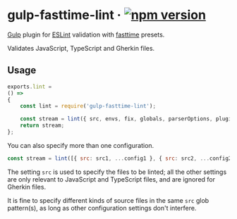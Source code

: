 # gulp-fasttime-lint · [![npm version][npm badge]][npm url]

[Gulp](https://gulpjs.com/) plugin for [ESLint](https://eslint.org/) validation with
[fasttime](https://github.com/fasttime?tab=repositories) presets.

Validates JavaScript, TypeScript and Gherkin files.

## Usage

```js
exports.lint =
() =>
{
    const lint = require('gulp-fasttime-lint');

    const stream = lint({ src, envs, fix, globals, parserOptions, plugins, rules });
    return stream;
};
```

You can also specify more than one configuration.

```js
const stream = lint([{ src: src1, ...config1 }, { src: src2, ...config2 }]);
```

The setting `src` is used to specify the files to be linted; all the other settings are only
relevant to JavaScript and TypeScript files, and are ignored for Gherkin files.

It is fine to specify different kinds of source files in the same `src` glob pattern(s), as long as
other configuration settings don't interfere.

[npm badge]: https://badge.fury.io/js/gulp-fasttime-lint.svg
[npm url]: https://www.npmjs.com/package/gulp-fasttime-lint

